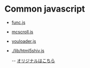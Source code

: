 # Common javascript
- [func.js](https://leo-loki.github.io/base/js/func.js)
- [mcscroll.js](https://leo-loki.github.io/base/js/mcscroll.js)
- [youloader.js](https://leo-loki.github.io/base/js/youloader.js)
- [./lib/html5shiv.js](https://leo-loki.github.io/base/js/lib/html5shiv.js)
  
  -- <a href="https://github.com/aFarkas/html5shiv" target="_blank">オリジナルはこちら</a>
  
